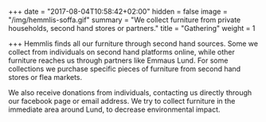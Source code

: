 +++
date = "2017-08-04T10:58:42+02:00"
hidden = false
image = "/img/hemmlis-soffa.gif"
summary = "We collect furniture from private households, second hand stores or partners."
title = "Gathering"
weight = 1

+++
Hemmlis finds all our furniture through second hand sources. Some we collect  from individuals on second hand platforms online, while other furniture reaches us through partners like Emmaus Lund. For some collections we purchase specific pieces of furniture from second hand stores or flea markets.

We also receive donations from individuals, contacting us directly through our facebook page or email address. We try to collect furniture in the immediate area around Lund, to decrease environmental impact.